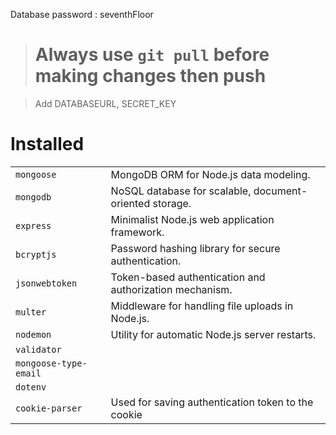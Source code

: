 Database password : seventhFloor
> # Always use `git pull` before making changes then push

>  Add DATABASEURL, SECRET_KEY

# Installed

|                       |                                                         |
| --------------------- | ------------------------------------------------------- |
| `mongoose`            | MongoDB ORM for Node.js data modeling.                  |
| `mongodb`             | NoSQL database for scalable, document-oriented storage. |
| `express`             | Minimalist Node.js web application framework.           |
| `bcryptjs`              | Password hashing library for secure authentication.     |
| `jsonwebtoken`        | Token-based authentication and authorization mechanism. |
| `multer`              | Middleware for handling file uploads in Node.js.        |
| `nodemon`             | Utility for automatic Node.js server restarts.          |
| `validator`           |                                                         |
| `mongoose-type-email` |                                                         |
| `dotenv`              |                                                         |
| `cookie-parser`              |Used for saving authentication token to the cookie                                                         |

